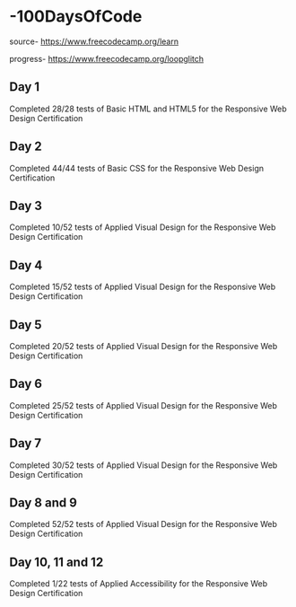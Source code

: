 # -100DaysOfCode
source- https://www.freecodecamp.org/learn

progress- https://www.freecodecamp.org/loopglitch

## Day 1
Completed 28/28 tests of Basic HTML and HTML5 for the Responsive Web Design Certification

## Day 2
Completed 44/44 tests of Basic CSS for the Responsive Web Design Certification

## Day 3
Completed 10/52 tests of Applied Visual Design for the Responsive Web Design Certification

## Day 4
Completed 15/52 tests of Applied Visual Design for the Responsive Web Design Certification

## Day 5
Completed 20/52 tests of Applied Visual Design for the Responsive Web Design Certification

## Day 6
Completed 25/52 tests of Applied Visual Design for the Responsive Web Design Certification

## Day 7
Completed 30/52 tests of Applied Visual Design for the Responsive Web Design Certification

## Day 8 and 9
Completed 52/52 tests of Applied Visual Design for the Responsive Web Design Certification

## Day 10, 11 and 12
Completed 1/22 tests of Applied Accessibility for the Responsive Web Design Certification
